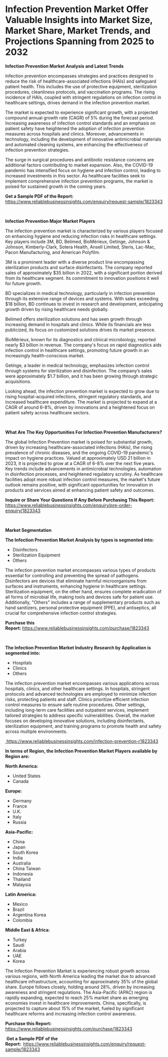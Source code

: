 <p><h1>Infection Prevention Market Offer Valuable Insights into Market Size, Market Share, Market Trends, and Projections Spanning from 2025 to 2032</h1></p><p><strong>Infection Prevention Market Analysis and Latest Trends</strong></p>
<p><p>Infection prevention encompasses strategies and practices designed to reduce the risk of healthcare-associated infections (HAIs) and safeguard patient health. This includes the use of protective equipment, sterilization procedures, cleanliness protocols, and vaccination programs. The rising incidence of HAIs, coupled with stringent regulations on infection control in healthcare settings, drives demand in the infection prevention market.</p><p>The market is expected to experience significant growth, with a projected compound annual growth rate (CAGR) of 5% during the forecast period. Increasing awareness of infection control standards and an emphasis on patient safety have heightened the adoption of infection prevention measures across hospitals and clinics. Moreover, advancements in technology, including the development of innovative antimicrobial materials and automated cleaning systems, are enhancing the effectiveness of infection prevention strategies.</p><p>The surge in surgical procedures and antibiotic resistance concerns are additional factors contributing to market expansion. Also, the COVID-19 pandemic has intensified focus on hygiene and infection control, leading to increased investments in this sector. As healthcare facilities seek to implement comprehensive infection prevention programs, the market is poised for sustained growth in the coming years.</p></p>
<p><strong>Get a Sample PDF of the Report:&nbsp;</strong> <a href="https://www.reliablebusinessinsights.com/enquiry/request-sample/1823343?utm_campaign=2190&utm_medium=2&utm_source=Github&utm_content=ia&utm_term=19042025&utm_id=infection-prevention">https://www.reliablebusinessinsights.com/enquiry/request-sample/1823343</a></p>
<p>&nbsp;</p>
<p><strong>Infection Prevention Major Market Players</strong></p>
<p><p>The infection prevention market is characterized by various players focused on enhancing hygiene and reducing infection risks in healthcare settings. Key players include 3M, BD, Belimed, BioMérieux, Getinge, Johnson & Johnson, Kimberly-Clark, Sotera Health, Ansell Limited, Steris, Lac-Mac, Pacon Manufacturing, and American Polyfilm.</p><p>3M is a prominent leader with a diverse product line encompassing sterilization products and surface disinfectants. The company reported sales of approximately $35 billion in 2022, with a significant portion derived from its healthcare segment. Its commitment to innovation positions it well for future growth.</p><p>BD specializes in medical technology, particularly in infection prevention through its extensive range of devices and systems. With sales exceeding $18 billion, BD continues to invest in research and development, anticipating growth driven by rising healthcare needs globally.</p><p>Belimed offers sterilization solutions and has seen growth through increasing demand in hospitals and clinics. While its financials are less publicized, its focus on customized solutions drives its market presence.</p><p>BioMérieux, known for its diagnostics and clinical microbiology, reported nearly $3 billion in revenue. The company's focus on rapid diagnostics aids infection control in healthcare settings, promoting future growth in an increasingly health-conscious market.</p><p>Getinge, a leader in medical technology, emphasizes infection control through systems for sterilization and disinfection. The company’s sales were approximately $1.7 billion, and it has been growing through strategic acquisitions.</p><p>Looking ahead, the infection prevention market is expected to grow due to rising hospital-acquired infections, stringent regulatory standards, and increased healthcare expenditure. The market is projected to expand at a CAGR of around 6-8%, driven by innovations and a heightened focus on patient safety across healthcare sectors.</p></p>
<p>&nbsp;</p>
<p><strong>What Are The Key Opportunities For Infection Prevention Manufacturers?</strong></p>
<p><p>The global Infection Prevention market is poised for substantial growth, driven by increasing healthcare-associated infections (HAIs), the rising prevalence of chronic diseases, and the ongoing COVID-19 pandemic's impact on hygiene practices. Valued at approximately USD 21 billion in 2023, it is projected to grow at a CAGR of 6-8% over the next five years. Key trends include advancements in antimicrobial technologies, automation in disinfection processes, and heightened regulatory scrutiny. As healthcare facilities adopt more robust infection control measures, the market's future outlook remains positive, with significant opportunities for innovation in products and services aimed at enhancing patient safety and outcomes.</p></p>
<p><strong>Inquire or Share Your Questions If Any Before Purchasing This Report:</strong> <a href="https://www.reliablebusinessinsights.com/enquiry/pre-order-enquiry/1823343?utm_campaign=2190&utm_medium=2&utm_source=Github&utm_content=ia&utm_term=19042025&utm_id=infection-prevention">https://www.reliablebusinessinsights.com/enquiry/pre-order-enquiry/1823343</a></p>
<p>&nbsp;</p>
<p><strong>Market Segmentation</strong></p>
<p><strong>The Infection Prevention Market Analysis by types is segmented into:</strong></p>
<p><ul><li>Disinfectors</li><li>Sterilization Equipment</li><li>Others</li></ul></p>
<p><p>The infection prevention market encompasses various types of products essential for controlling and preventing the spread of pathogens. Disinfectors are devices that eliminate harmful microorganisms from surfaces and instruments, enhancing hygiene in healthcare settings. Sterilization equipment, on the other hand, ensures complete eradication of all forms of microbial life, making tools and devices safe for patient use. Additionally, "Others" includes a range of supplementary products such as hand sanitizers, personal protective equipment (PPE), and antiseptics, all crucial for comprehensive infection control strategies.</p></p>
<p><strong>Purchase this Report:&nbsp;</strong><a href="https://www.reliablebusinessinsights.com/purchase/1823343?utm_campaign=2190&utm_medium=2&utm_source=Github&utm_content=ia&utm_term=19042025&utm_id=infection-prevention">https://www.reliablebusinessinsights.com/purchase/1823343</a></p>
<p>&nbsp;</p>
<p><strong>The Infection Prevention Market Industry Research by Application is segmented into:</strong></p>
<p><ul><li>Hospitals</li><li>Clinics</li><li>Others</li></ul></p>
<p><p>The infection prevention market encompasses various applications across hospitals, clinics, and other healthcare settings. In hospitals, stringent protocols and advanced technologies are employed to minimize infection risks, protecting patients and staff. Clinics prioritize efficient infection control measures to ensure safe routine procedures. Other settings, including long-term care facilities and outpatient services, implement tailored strategies to address specific vulnerabilities. Overall, the market focuses on developing innovative solutions, including disinfectants, sterilization equipment, and training programs to promote health and safety across multiple environments.</p></p>
<p><a href="https://www.reliablebusinessinsights.com/infection-prevention-r1823343?utm_campaign=2190&utm_medium=2&utm_source=Github&utm_content=ia&utm_term=19042025&utm_id=infection-prevention">&nbsp;https://www.reliablebusinessinsights.com/infection-prevention-r1823343</a></p>
<p><strong>In terms of Region, the Infection Prevention Market Players available by Region are:</strong></p>
<p>
    <p> <strong> North America: </strong>
        <ul>
            <li>United States</li>
            <li>Canada</li>
        </ul>
        </p> 
    <p> <strong> Europe: </strong>
        <ul>
            <li>Germany</li>
            <li>France</li>
            <li>U.K.</li>
            <li>Italy</li>
            <li>Russia</li>
        </ul>
        </p> 
    <p> <strong> Asia-Pacific: </strong>
        <ul>
            <li>China</li>
            <li>Japan</li>
            <li>South Korea</li>
            <li>India</li>
            <li>Australia</li>
            <li>China Taiwan</li>
            <li>Indonesia</li>
            <li>Thailand</li>
            <li>Malaysia</li>
        </ul>
        </p> 
    <p> <strong> Latin America: </strong>
        <ul>
            <li>Mexico</li>
            <li>Brazil</li>
            <li>Argentina Korea</li>
            <li>Colombia</li>
        </ul>
        </p> 
    <p> <strong> Middle East & Africa: </strong>
        <ul>
            <li>Turkey</li>
            <li>Saudi</li>
            <li>Arabia</li>
            <li>UAE</li>
            <li>Korea</li>
        </ul>
    </p>
    </p>
<p><p>The Infection Prevention Market is experiencing robust growth across various regions, with North America leading the market due to advanced healthcare infrastructure, accounting for approximately 35% of the global share. Europe follows closely, holding around 28%, driven by increasing awareness and stringent regulations. The Asia-Pacific (APAC) region is rapidly expanding, expected to reach 25% market share as emerging economies invest in healthcare improvements. China, specifically, is projected to capture about 15% of the market, fueled by significant healthcare reforms and increasing infection control awareness.</p></p>
<p><strong>Purchase this Report: </strong><a href="https://www.reliablebusinessinsights.com/purchase/1823343?utm_campaign=2190&utm_medium=2&utm_source=Github&utm_content=ia&utm_term=19042025&utm_id=infection-prevention">https://www.reliablebusinessinsights.com/purchase/1823343</a></p>
<p>&nbsp;<strong>Get a Sample PDF of the Report:&nbsp;&nbsp;</strong><a href="https://www.reliablebusinessinsights.com/enquiry/request-sample/1823343?utm_campaign=2190&utm_medium=2&utm_source=Github&utm_content=ia&utm_term=19042025&utm_id=infection-prevention">https://www.reliablebusinessinsights.com/enquiry/request-sample/1823343</a></p>
<p><strong></strong></p>
<p><p></p><p></p><p></p></p>